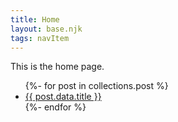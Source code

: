 ```yaml
---
title: Home
layout: base.njk
tags: navItem
---
```


This is the home page. 

<ul>
  {%- for post in collections.post %}
  <li>
  <a href="{{ post.url }}">
  {{ post.data.title }}
  </a>
  </li>
  {%- endfor %}
</ul>